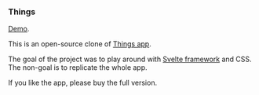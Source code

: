 ### Things

[Demo](https://agentcooper.github.io/svelte-things).

This is an open-source clone of [Things app](https://culturedcode.com/things/).

The goal of the project was to play around with [Svelte framework](https://svelte.technology) and CSS. The non-goal is to replicate the whole app.

If you like the app, please buy the full version.
